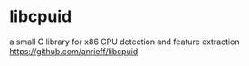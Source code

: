 # libcpuid
a small C library for x86 CPU detection and feature extraction
https://github.com/anrieff/libcpuid
